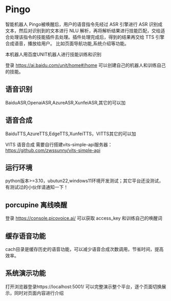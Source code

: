 # Pingo

智能机器人
Pingo被唤醒后，用户的语音指令先经过 ASR 引擎进行 ASR 识别成文本，然后对识别到的文本进行 NLU 解析，再将解析结果进行技能匹配，交给适合处理该指令的技能插件去处理。插件处理完成后，得到的结果再交给 TTS 引擎合成语音，播放给用户。
比如页面导航功能,系统介绍等功能。

本机器人用百度UNIT机器人进行技能训练和识别

登录 https://ai.baidu.com/unit/home#/home
可以创建自己的机器人和训练自己的技能。

## 语音识别

BaiduASR,OpenaiASR,AzureASR,XunfeiASR,其它的可以加

## 语音合成

BaiduTTS,AzureTTS,EdgeTTS,XunfeiTTS，VITTS其它的可以加

VITS 语音合成
需要自行搭建vits-simple-api服务器：https://github.com/zwssunny/vits-simple-api

## 运行环境

python版本>=3.10，ubutun22,windows11环境开发测试；其它平台还没测试，有测试过的小伙伴请通知一下！

## porcupine 离线唤醒

登录 https://console.picovoice.ai/
可以获取 access_key 和训练自己的唤醒词

## 缓存语音功能

cach目录是缓存历史的语音功能，可以减少语音合成次数调用，节省时间，提高效率。

## 系统演示功能
打开浏览器登录https://localhost:5001/
可以完整演示整个平台，逐个页面切换展示，同时对页面内容进行介绍